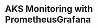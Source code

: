 # AKS Monitoring with PrometheusGrafana                                                                                                                                                                                                                                                                                                                                                                                                                
